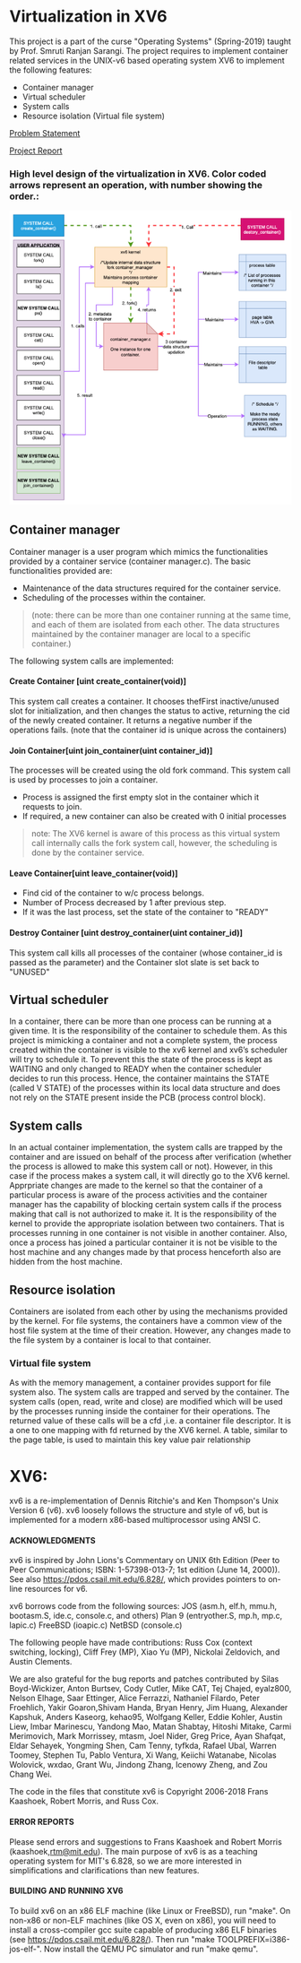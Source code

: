 # Virtualization in XV6

This project is a part of the curse "Operating Systems" (Spring-2019) taught by Prof. Smruti Ranjan Sarangi.
The project requires to implement container related services in the UNIX-v6 based operating system XV6 to implement the following features:
* Container manager
* Virtual scheduler
* System calls
* Resource isolation (Virtual file system)

[Problem Statement](https://github.com/vinayak1998/xv6-public/blob/master/Project%20Details/Problem%20Statement.pdf)

[Project Report](https://github.com/vinayak1998/xv6-public/blob/master/Project%20Details/Project%20Report.pdf)

### High level design of the virtualization in XV6. Color coded arrows represent an operation, with number showing the order.:

![diagram for high level design of virtualization in xv6](https://github.com/vinayak1998/xv6-public/blob/master/High%20level%20design.png)

## Container manager
Container manager is a user program which mimics the functionalities provided by a container service (container manager.c). The basic functionalities provided are:
* Maintenance of the data structures required for the container service. 
* Scheduling of the processes within the container.

> (note: there can be more than one container running at the same time, and each of them are isolated from each other. The data structures maintained by the container manager are local to a specific container.)

The following system calls are implemented:

#### Create Container [uint create_container(void)]
This system call creates a container. 
It chooses thefFirst inactive/unused slot for initialization, and then changes the status to active, returning the cid of the newly created container.
It returns a negative number if the operations fails. (note that the container id is unique across the containers)


#### Join Container[uint join_container(uint container_id)]
The processes will be created using the old fork command. This system call is used by processes to join a container.
* Process is assigned the first empty slot in the container which it requests to join.
* If required, a new container can also be created with 0 initial processes

> note: The XV6 kernel is aware of this process as this virtual system call internally calls the fork system call, however, the scheduling is done by the container service.


#### Leave Container[uint leave_container(void)]
* Find cid of the container to w/c process belongs.
* Number of Process decreased by 1 after previous step.
* If it was the last process, set the state of the container to "READY"

#### Destroy Container [uint destroy_container(uint container_id)]
This system call kills all processes of the container (whose container_id is passed as the parameter) and the Container slot slate is set back to "UNUSED"


## Virtual scheduler
In a container, there can be more than one process can be running at a given time. It is the responsibility of the container to schedule them.
As this project is mimicking a container and not a complete system, the process created within the container is visible to the xv6 kernel and xv6’s scheduler will try to schedule it. To prevent this the state of the process is kept as WAITING and only changed to READY when the container scheduler decides to run this process. Hence, the container maintains the STATE (called V STATE) of the processes within its local data structure and does not rely on the STATE present inside the PCB (process control block).

## System calls
In an actual container implementation, the system calls are trapped by the container and are issued on behalf of the process after verification (whether the process is allowed to make this system call or not). However, in this case if the process makes a system call, it will directly go to the XV6 kernel. Apprpriate changes are made to the kernel so that the container of a particular process is aware of the process activities and the container manager has the capability of blocking certain system calls if the process making that call is not authorized to make it.
It is the responsibility of the kernel to provide the appropriate isolation between two containers. That is processes running in one container is not visible in another container. Also, once a process has joined a particular container it is not be visible to the host machine and any changes made by that process henceforth also are hidden from the host machine.

## Resource isolation 
Containers are isolated from each other by using the mechanisms provided by the kernel. 
For file systems, the containers have a common view of the host file system at the time of their creation. However, any changes made to the file system by a container is local to that container.
### Virtual file system
As with the memory management, a container provides support for file system also. The system calls are trapped and served by the container. The system calls (open, read, write and close) are modified which will be used by the processes running inside the container for their operations. The returned value of these calls will be a cfd ,i.e. a container file descriptor. It is a one to one mapping with fd returned by the XV6 kernel. A table, similar to the page table, is used to maintain this key value pair relationship

# XV6:
xv6 is a re-implementation of Dennis Ritchie's and Ken Thompson's Unix
Version 6 (v6).  xv6 loosely follows the structure and style of v6,
but is implemented for a modern x86-based multiprocessor using ANSI C.

#### ACKNOWLEDGMENTS

xv6 is inspired by John Lions's Commentary on UNIX 6th Edition (Peer
to Peer Communications; ISBN: 1-57398-013-7; 1st edition (June 14,
2000)). See also https://pdos.csail.mit.edu/6.828/, which
provides pointers to on-line resources for v6.

xv6 borrows code from the following sources:
    JOS (asm.h, elf.h, mmu.h, bootasm.S, ide.c, console.c, and others)
    Plan 9 (entryother.S, mp.h, mp.c, lapic.c)
    FreeBSD (ioapic.c)
    NetBSD (console.c)

The following people have made contributions: Russ Cox (context switching,
locking), Cliff Frey (MP), Xiao Yu (MP), Nickolai Zeldovich, and Austin
Clements.

We are also grateful for the bug reports and patches contributed by Silas
Boyd-Wickizer, Anton Burtsev, Cody Cutler, Mike CAT, Tej Chajed, eyalz800,
Nelson Elhage, Saar Ettinger, Alice Ferrazzi, Nathaniel Filardo, Peter
Froehlich, Yakir Goaron,Shivam Handa, Bryan Henry, Jim Huang, Alexander
Kapshuk, Anders Kaseorg, kehao95, Wolfgang Keller, Eddie Kohler, Austin
Liew, Imbar Marinescu, Yandong Mao, Matan Shabtay, Hitoshi Mitake, Carmi
Merimovich, Mark Morrissey, mtasm, Joel Nider, Greg Price, Ayan Shafqat,
Eldar Sehayek, Yongming Shen, Cam Tenny, tyfkda, Rafael Ubal, Warren
Toomey, Stephen Tu, Pablo Ventura, Xi Wang, Keiichi Watanabe, Nicolas
Wolovick, wxdao, Grant Wu, Jindong Zhang, Icenowy Zheng, and Zou Chang Wei.

The code in the files that constitute xv6 is
Copyright 2006-2018 Frans Kaashoek, Robert Morris, and Russ Cox.

#### ERROR REPORTS

Please send errors and suggestions to Frans Kaashoek and Robert Morris
(kaashoek,rtm@mit.edu). The main purpose of xv6 is as a teaching
operating system for MIT's 6.828, so we are more interested in
simplifications and clarifications than new features.

#### BUILDING AND RUNNING XV6

To build xv6 on an x86 ELF machine (like Linux or FreeBSD), run
"make". On non-x86 or non-ELF machines (like OS X, even on x86), you
will need to install a cross-compiler gcc suite capable of producing
x86 ELF binaries (see https://pdos.csail.mit.edu/6.828/).
Then run "make TOOLPREFIX=i386-jos-elf-". Now install the QEMU PC
simulator and run "make qemu".
